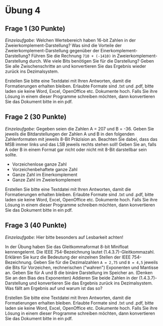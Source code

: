# Übung 4
## Frage 1 (30 Punkte)
*Einzelaufgabe:* Welchen Wertebereich haben 16-bit Zahlen in der Zweierkomplement-Darstellung?
Was sind die Vorteile der Zweierkomplement-Darstellung gegenüber der Einerkomplement-Darstellung?
Führen Sie die Rechnung `710 + (-1410)` in Zweierkomplement-Darstellung durch. Wie viele Bits benötigen Sie für die Darstellung? Geben Sie alle Zwischenschritte an und konvertieren Sie das Ergebnis wieder zurück ins Dezimalsystem.

Erstellen Sie bitte eine Textdatei mit Ihren Antworten, damit die Formatierungen erhalten bleiben. Erlaubte Formate sind .txt und .pdf, bitte laden sie keine Word, Excel, OpenOffice etc. Dokumente hoch. Falls Sie ihre Lösung in einem dieser Programme schreiben möchten, dann konvertieren Sie das Dokument bitte in ein pdf.

## Frage 2 (30 Punkte)
*Einzelaufgabe:* Gegeben seien die Zahlen A = 207 und B = -36. Geben Sie jeweils die Bitdarstellungen der Zahlen A und B in den folgenden Zahlenformaten mit jeweils 8-Bit Präzision an. Beachten Sie dabei, dass das MSB immer links und das LSB jeweils rechts stehen soll! Geben Sie an, falls A oder B in einem Format gar nicht oder nicht mit 8-Bit darstellbar sein sollte.
- Vorzeichenlose ganze Zahl
- Vorzeichenbehaftete ganze Zahl
- Ganze Zahl im Einerkomplement
- Ganze Zahl im Zweierkomplement

Erstellen Sie bitte eine Textdatei mit Ihren Antworten, damit die Formatierungen erhalten bleiben. Erlaubte Formate sind .txt und .pdf, bitte laden sie keine Word, Excel, OpenOffice etc. Dokumente hoch. Falls Sie ihre Lösung in einem dieser Programme schreiben möchten, dann konvertieren Sie das Dokument bitte in ein pdf.

## Frage 3 (40 Punkte)
*Einzelaufgabe:* Hier bitte besonders auf Lesbarkeit achten!

In der Übung haben Sie das Gleitkommaformat 8-bit Minifloat kennengelernt. Die IEEE 754-Bezeichnung lautet (1.4.3.7)-Gleitkommazahl.
Erklären Sie kurz die Bedeutung der einzelnen Stellen der IEEE 754-Bezeichnung.
Geben Sie für die Dezimalzahlen `A = 2,75` und `B = 4,5` jeweils die Bits für Vorzeichen, rechnerischen ("wahren") Exponenten und Mantisse an.
Geben Sie für A und B die binäre Darstellung im Speicher an. (Denken Sie an den Bias des Exponenten)
Addieren Sie beide Zahlen in der (1.4.3.7)-Darstellung und konvertieren Sie das Ergebnis zurück ins Dezimalsystem. Was fällt am Ergebnis auf und warum ist das so?

 Erstellen Sie bitte eine Textdatei mit Ihren Antworten, damit die Formatierungen erhalten bleiben. Erlaubte Formate sind .txt und .pdf, bitte laden sie keine Word, Excel, OpenOffice etc. Dokumente hoch. Falls Sie ihre Lösung in einem dieser Programme schreiben möchten, dann konvertieren Sie das Dokument bitte in ein pdf.
